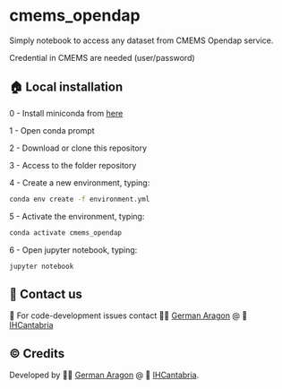 # cmems_opendap

Simply notebook to access any dataset from CMEMS Opendap service.

Credential in CMEMS are needed (user/password)

## :house: Local installation


0 - Install miniconda from [here](https://docs.conda.io/en/main/miniconda.html)

1 - Open conda prompt

2 - Download or clone this repository

3 - Access to the folder repository

4 - Create a new environment, typing:
```bash
conda env create -f environment.yml
```
5 - Activate the environment, typing:
```bash
conda activate cmems_opendap
```
6 - Open jupyter notebook, typing:
```bash
jupyter notebook
```

## :incoming_envelope: Contact us
:snake: For code-development issues contact :man_technologist: [German Aragon](https://ihcantabria.com/en/directorio-personal/investigador/german-aragon/) @ :office: [IHCantabria](https://github.com/IHCantabria)

## :copyright: Credits
Developed by :man_technologist: [German Aragon](https://ihcantabria.com/en/directorio-personal/investigador/german-aragon/) @ :office: [IHCantabria](https://github.com/IHCantabria).